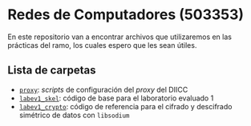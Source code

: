 # Redes de Computadores (503353)

En este repositorio van a encontrar archivos que utilizaremos en las prácticas del ramo, los cuales espero que les sean útiles.

## Lista de carpetas

- [`proxy`](proxy/): _scripts_ de configuración del _proxy_ del DIICC
- [`labev1_skel`](labev1_skel/): código de base para el laboratorio evaluado 1
- [`labev1_crypto`](labev1_crypto/): código de referencia para el cifrado y descifrado simétrico de datos con `libsodium`
